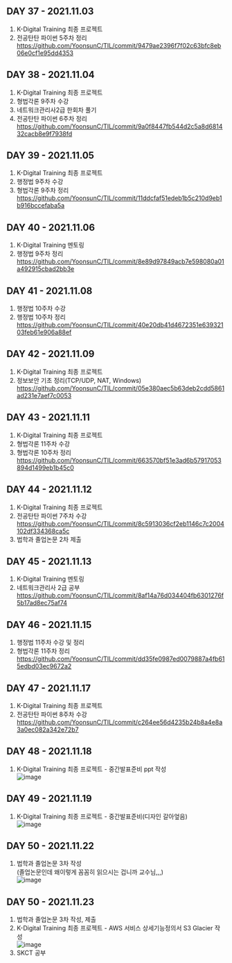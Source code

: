 ## DAY 37 - 2021.11.03  
1. K-Digital Training 최종 프로젝트  
2. 전공탄탄 파이썬 5주차 정리  
https://github.com/YoonsunC/TIL/commit/9479ae2396f7f02c63bfc8eb06e0cf1e95dd4353  
## DAY 38 - 2021.11.04  
1. K-Digital Training 최종 프로젝트  
2. 형법각론 9주차 수강  
3. 네트워크관리사2급 한회차 풀기  
4. 전공탄탄 파이썬 6주차 정리  
https://github.com/YoonsunC/TIL/commit/9a0f8447fb544d2c5a8d681432cacb8e9f7938fd  
## DAY 39 - 2021.11.05  
1. K-Digital Training 최종 프로젝트  
2. 행정법 9주차 수강  
3. 형법각론 9주차 정리  
https://github.com/YoonsunC/TIL/commit/11ddcfaf51edeb1b5c210d9eb1b916bccefaba5a  
## DAY 40 - 2021.11.06  
1. K-Digital Training 멘토링  
2. 행정법 9주차 정리  
https://github.com/YoonsunC/TIL/commit/8e89d97849acb7e598080a01a492915cbad2bb3e  
## DAY 41 - 2021.11.08  
1. 행정법 10주차 수강  
2. 행정법 10주차 정리  
 https://github.com/YoonsunC/TIL/commit/40e20db41d4672351e63932103feb61e906a88ef  
## DAY 42 - 2021.11.09  
1. K-Digital Training 최종 프로젝트  
2. 정보보안 기초 정리(TCP/UDP, NAT, Windows)  
https://github.com/YoonsunC/TIL/commit/05e380aec5b63deb2cdd5861ad231e7aef7c0053  
## DAY 43 - 2021.11.11  
1. K-Digital Training 최종 프로젝트  
2. 형법각론 11주차 수강  
3. 형법각론 10주차 정리  
https://github.com/YoonsunC/TIL/commit/663570bf51e3ad6b57917053894d1499eb1b45c0
## DAY 44 - 2021.11.12  
1. K-Digital Training 최종 프로젝트  
2. 전공탄탄 파이썬 7주차 수강  
https://github.com/YoonsunC/TIL/commit/8c5913036cf2eb1146c7c2004102df334368ca5c  
3. 법학과 졸업논문 2차 제출  
## DAY 45 - 2021.11.13  
1. K-Digital Training 멘토링  
2. 네트워크관리사 2급 공부  
https://github.com/YoonsunC/TIL/commit/8af14a76d034404fb6301276f5b17ad8ec75af74  
## DAY 46 - 2021.11.15  
1. 행정법 11주차 수강 및 정리  
2. 형법각론 11주차 정리  
https://github.com/YoonsunC/TIL/commit/dd35fe0987ed0079887a4fb615edbd03ec9672a2  
## DAY 47 - 2021.11.17  
1. K-Digital Training 최종 프로젝트  
2. 전공탄탄 파이썬 8주차 수강  
https://github.com/YoonsunC/TIL/commit/c264ee56d4235b24b8a4e8a3a0ec082a342e72b7   
## DAY 48 - 2021.11.18  
1. K-Digital Training 최종 프로젝트 - 중간발표준비 ppt 작성  
![image](https://user-images.githubusercontent.com/87630630/143149234-e6eae157-07c2-44a9-8ae0-1d45d543e627.png)  
## DAY 49 - 2021.11.19  
1. K-Digital Training 최종 프로젝트 - 중간발표준비(디자인 갈아엎음)  
![image](https://user-images.githubusercontent.com/87630630/143149108-ea421726-aa71-4938-8572-c44437140653.png)  
## DAY 50 - 2021.11.22  
1. 법학과 졸업논문 3차 작성  
(졸업논문인데 왜이렇게 꼼꼼히 읽으시는 겁니까 교수님,,,)  
![image](https://user-images.githubusercontent.com/87630630/143148949-3f87ee73-8d0d-4f0b-8ad4-41430391afef.png)  
## DAY 50 - 2021.11.23  
1. 법학과 졸업논문 3차 작성, 제출  
2. K-Digital Training 최종 프로젝트 - AWS 서비스 상세기능정의서 S3 Glacier 작성  
![image](https://user-images.githubusercontent.com/87630630/143148418-e02f6be2-769e-4e2a-a4ff-295896d76652.png)  
3. SKCT 공부  